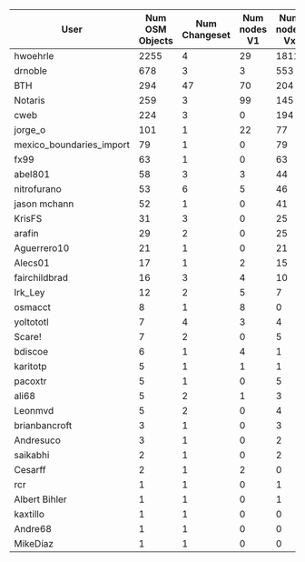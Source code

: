 User | Num OSM Objects | Num Changeset | Num nodes V1 | Num nodes Vx | Num ways V1| Num ways Vx | Num relation V1 | Num relation Vx 
 ---|---|---|---|---|---|---|---|--- 
hwoehrle|2255|4|29|1811|405|10|0|0
drnoble|678|3|3|553|117|5|0|0
BTH|294|47|70|204|8|12|0|0
Notaris|259|3|99|145|11|4|0|0
cweb|224|3|0|194|30|0|0|0
jorge_o|101|1|22|77|0|2|0|0
mexico_boundaries_import|79|1|0|79|0|0|0|0
fx99|63|1|0|63|0|0|0|0
abel801|58|3|3|44|11|0|0|0
nitrofurano|53|6|5|46|2|0|0|0
jason mchann|52|1|0|41|10|1|0|0
KrisFS|31|3|0|25|4|2|0|0
arafin|29|2|0|25|4|0|0|0
Aguerrero10|21|1|0|21|0|0|0|0
Alecs01|17|1|2|15|0|0|0|0
fairchildbrad|16|3|4|10|0|0|0|2
Irk_Ley|12|2|5|7|0|0|0|0
osmacct|8|1|8|0|0|0|0|0
yoltototl|7|4|3|4|0|0|0|0
Scare!|7|2|0|5|1|1|0|0
bdiscoe|6|1|4|1|0|1|0|0
karitotp|5|1|1|1|0|3|0|0
pacoxtr|5|1|0|5|0|0|0|0
ali68|5|2|1|3|0|1|0|0
Leonmvd|5|2|0|4|0|1|0|0
brianbancroft|3|1|0|3|0|0|0|0
Andresuco|3|1|0|2|0|1|0|0
saikabhi|2|1|0|2|0|0|0|0
Cesarff|2|1|2|0|0|0|0|0
rcr|1|1|0|1|0|0|0|0
Albert Bihler|1|1|0|1|0|0|0|0
kaxtillo|1|1|0|0|0|1|0|0
Andre68|1|1|0|0|0|1|0|0
MikeDíaz|1|1|0|0|0|0|0|1
